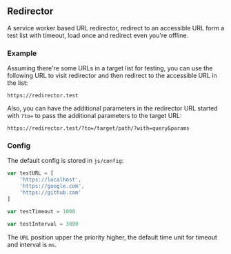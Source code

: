## Redirector

A service worker based URL redirector, redirect to an accessible URL form a test list with timeout, load once and redirect even you're offline.

### Example

Assuming there're some URLs in a target list for testing, you can use the following URL to visit redirector and then redirect to the accessible URL in the list:

```
https://redirector.test
```

Also, you can have the additional parameters in the redirector URL started with `?to=` to pass the additional parameters to the target URL:

```
https://redirector.test/?to=/target/path/?with=query&params
```

### Config

The default config is stored in `js/config`:

```js
var testURL = [
    'https://localhost',
    'https://google.com',
    'https://github.com'
]

var testTimeout = 1000

var testInterval = 3000
```

The `URL` position upper the priority higher, the default time unit for timeout and interval is `ms`.
